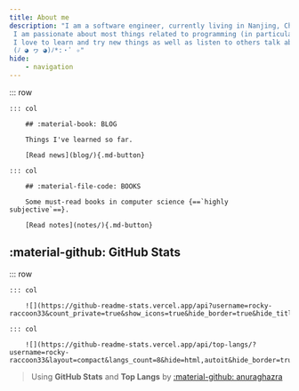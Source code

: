 ```yaml
---
title: About me
description: "I am a software engineer, currently living in Nanjing, China.
 I am passionate about most things related to programming (in particular, server-side development).
 I love to learn and try new things as well as listen to others talk about their experiences as a developer.
 (ﾉ ◕ ヮ ◕)ﾉ*:・ﾟ ✧"
hide:
    - navigation
---
```


<style>
    .md-typeset .cover {
        display: inline;
    }
    .md-typeset .cover + hr {
        display: none;
    }
    .md-typeset h1,
    .md-typeset h2 {
        color: black;
        font-family: Noto Serif;
        font-weight: bold;
    }
</style>

::: row

    ::: col

        ## :material-book: BLOG

        Things I've learned so far.

        [Read news](blog/){.md-button}

    ::: col

        ## :material-file-code: BOOKS

        Some must-read books in computer science {==`highly subjective`==}.

        [Read notes](notes/){.md-button}


## :material-github: GitHub Stats

::: row

    ::: col

        ![](https://github-readme-stats.vercel.app/api?username=rocky-raccoon33&count_private=true&show_icons=true&hide_border=true&hide_title=true)

    ::: col

        ![](https://github-readme-stats.vercel.app/api/top-langs/?username=rocky-raccoon33&layout=compact&langs_count=8&hide=html,autoit&hide_border=true&hide_title=true)


> Using __GitHub Stats__ and __Top Langs__ by [:material-github: anuraghazra](https://github.com/anuraghazra/github-readme-stats)
